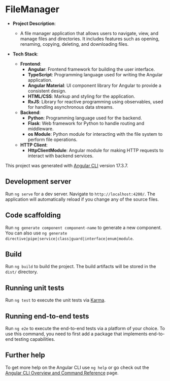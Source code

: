 # FileManager

- **Project Description**: 
  - A file manager application that allows users to navigate, view, and manage files and directories. It includes features such as opening, renaming, copying, deleting, and downloading files.

- **Tech Stack**:
  - **Frontend**:
    - **Angular**: Frontend framework for building the user interface.
    - **TypeScript**: Programming language used for writing the Angular application.
    - **Angular Material**: UI component library for Angular to provide a consistent design.
    - **HTML/CSS**: Markup and styling for the application.
    - **RxJS**: Library for reactive programming using observables, used for handling asynchronous data streams.
  - **Backend**:
    - **Python**: Programming language used for the backend.
    - **Flask**: Web framework for Python to handle routing and middleware.
    - **os Module**: Python module for interacting with the file system to perform file operations.
  - **HTTP Client**:
    - **HttpClientModule**: Angular module for making HTTP requests to interact with backend services.



This project was generated with [Angular CLI](https://github.com/angular/angular-cli) version 17.3.7.

## Development server

Run `ng serve` for a dev server. Navigate to `http://localhost:4200/`. The application will automatically reload if you change any of the source files.

## Code scaffolding

Run `ng generate component component-name` to generate a new component. You can also use `ng generate directive|pipe|service|class|guard|interface|enum|module`.

## Build

Run `ng build` to build the project. The build artifacts will be stored in the `dist/` directory.

## Running unit tests

Run `ng test` to execute the unit tests via [Karma](https://karma-runner.github.io).

## Running end-to-end tests

Run `ng e2e` to execute the end-to-end tests via a platform of your choice. To use this command, you need to first add a package that implements end-to-end testing capabilities.

## Further help

To get more help on the Angular CLI use `ng help` or go check out the [Angular CLI Overview and Command Reference](https://angular.io/cli) page.
